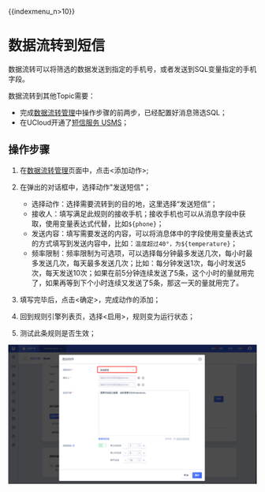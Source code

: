 {{indexmenu_n>10}}

# 数据流转到短信
数据流转可以将筛选的数据发送到指定的手机号，或者发送到SQL变量指定的手机字段。

数据流转到其他Topic需要：
- 完成[数据流转管理](data_forwarding)中操作步骤的前两步，已经配置好消息筛选SQL；
- 在UCloud开通了[短信服务 USMS](https://console.ucloud.cn/usms)；

## 操作步骤
1. 在[数据流转管理](data_forwarding)页面中，点击<添加动作>;
2. 在弹出的对话框中，选择动作"发送短信"；

   - 选择动作：选择需要流转到的目的地，这里选择“发送短信”；
   - 接收人：填写满足此规则的接收手机；接收手机也可以从消息字段中获取，使用变量表达式代替，比如`${phone}`；
   - 发送内容：填写需要发送的内容，可以将消息体中的字段使用变量表达式的方式填写到发送内容中，比如：`温度超过40°，为${temperature}`；
   - 频率限制：频率限制为可选项，可以选择每分钟最多发送几次，每小时最多发送几次，每天最多发送几次；比如：每分钟发送1次，每小时发送5次，每天发送10次；如果在前5分钟连续发送了5条，这个小时的量就用完了，如果再等到下个小时连续又发送了5条，那这一天的量就用完了。
   
3. 填写完毕后，点击<确定>，完成动作的添加；
4. 回到规则引擎列表页，选择<启用>，规则变为运行状态；
5. 测试此条规则是否生效；

![发送短信](../../images/发送短信.png)



